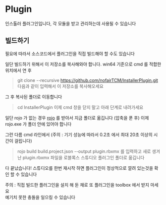 # Plugin
인스톨러 플러그인입니다, 각 모듈을 받고 관리하는데 사용될 수 있습니다

## 빌드하기  
필요에 따라서 소스코드에서 플러그인을 직접 빌드해야 할 수도 있습니다

일단 빌드하기 위해서 이 저장소를 복사해와야 합니다. win64 기준으로 cmd 를 적합한 위치에서 연 후  
> git clone --recursive https://github.com/nofairTCM/InstallerPlugin.git
다음과 같이 입력해서 이 저장소를 복사해오세요  

그 후 복사된 폴더로 이동합니다  
> cd InstallerPlugin
이제 cmd 창을 닫지 말고 아래 단계로 내려가세요
  
일단 rojo 가 없는 경우 [rojo](https://github.com/rojo-rbx/rojo/releases) 를 받아서 지금 폴더로 옮깁니다 (압축을 푼 후)
이제 rojo.exe 가 폴더 안에 있어야 합니다  

그런 다름 cmd 라인에서 (주의 : 기기 성능에 따라서 0.2초 에서 최대 20초 이상의 시간이 걸립니다)  
> rojo build build.project.json --output plugin.rbxmx
를 입력하고 새로 생겨난 plugin.rbxmx 파일을 로블록스 스튜디오 플러그인 폴더로 옮깁니다

다 끝났습니다! 스튜디오를 한번 재시작 하면 플러그인이 정상적으로 깔려 있는것을 확인 할 수 있습니다  

주의 : 직접 빌드한 플러그인을 설치 해 둔 채로 또 플러그인을 toolbox 에서 받지 마세요  
예기치 못한 충돌을 일으킬 수 있습니다  
